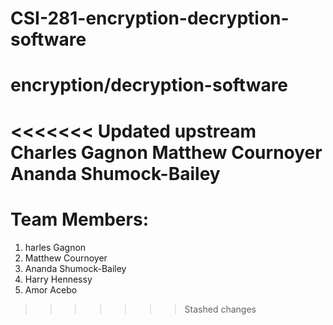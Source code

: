 # CSI-281-encryption-decryption-software
# encryption/decryption-software

<<<<<<< Updated upstream
Charles Gagnon
Matthew Cournoyer
Ananda Shumock-Bailey
=======
# Team Members:
1. harles Gagnon
2. Matthew Cournoyer
3. Ananda Shumock-Bailey
4. Harry Hennessy
5. Amor Acebo
>>>>>>> Stashed changes
